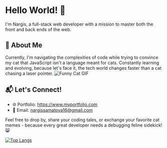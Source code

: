 # Hello World! 👋

I'm Nargis, a full-stack web developer with a mission to master both the front and back ends of the web.

## 🚀 About Me

  Currently, I'm navigating the complexities of code while trying to convince my cat that JavaScript isn't a language meant for cats.
  Constantly learning and evolving, because let's face it, the tech world changes faster than a cat chasing a laser pointer.
  ![Funny Cat GIF ](https://github.com/Nargissamatova/Nargissamatova/assets/82582126/2bc90d0d-0959-454e-b045-b09bdf8af93f)


## 📬 Let's Connect!
- 🌐 Portfolio: https://www.myportfolio.com
- 📧 Email: nargissamatova16@gmail.com

Feel free to drop by, share your coding tales, or exchange your favorite cat memes - because every great developer needs a debugging feline sidekick! 😸

[![Top Langs](https://github-readme-stats.vercel.app/api/top-langs/?username=Nargissamatova&layout=donut)](https://github.com/Nargissamatova/github-readme-stats)
